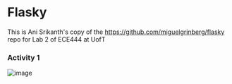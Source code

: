 Flasky
======

This is Ani Srikanth's copy of the https://github.com/miguelgrinberg/flasky repo for Lab 2 of ECE444 at UofT

### Activity 1
![image](https://user-images.githubusercontent.com/14436239/192128792-926489b7-dc4a-4534-a781-7d16df00fc08.png)
